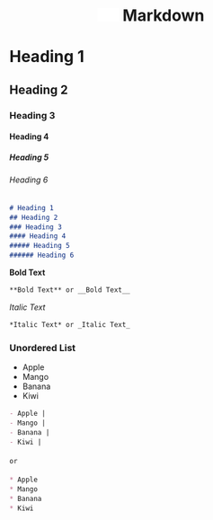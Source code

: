 <h1 align="center"><img src="MarkdownWhite.svg" width=38px>&nbsp;Markdown</h1>

# Heading 1
## Heading 2
### Heading 3
#### Heading 4
##### Heading 5
###### Heading 6

```markdown
# Heading 1
## Heading 2
### Heading 3
#### Heading 4
##### Heading 5
###### Heading 6
```

**Bold Text**
```markdown
**Bold Text** or __Bold Text__
```

*Italic Text*
 ```markdown
 *Italic Text* or _Italic Text_
 ```

### Unordered List 
- Apple
- Mango
- Banana
- Kiwi

```markdown
- Apple |
- Mango |
- Banana |
- Kiwi |

or 

* Apple
* Mango
* Banana
* Kiwi
```
